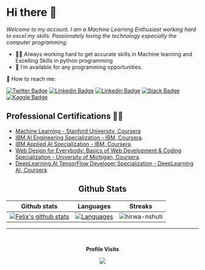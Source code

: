 # Hi there 🥸

*Welcome to my account. I am a Machine Learning Enthusiast working hard to excel my skills. Passionately loving the technology especially the computer programming.*


- 💪🏿 Always working hard to get accurate skills in Machine learning and Excelling Skills in python programming
- 🤝 I’m available for any programming opportunities.


💬 How to reach me: 

[![Twitter Badge](https://img.shields.io/badge/Twitter-1DA1F2?style=for-the-badge&logo=twitter&logoColor=white)](https://twitter.com/__hirwa)
[![Linkedin Badge](https://img.shields.io/badge/LinkedIn-0077B5?style=for-the-badge&logo=linkedin&logoColor=white)](https://www.linkedin.com/in/hirwa-nshuti/)
[![Linkedin Badge](https://img.shields.io/badge/-LeetCode-FFA116?style=for-the-badge&logo=LeetCode&logoColor=black)](https://leetcode.com/hirwa-nshuti/)
[![Stack Badge](https://img.shields.io/badge/Stack_Overflow-FE7A16?style=for-the-badge&logo=stack-overflow&logoColor=white)](https://stackoverflow.com/users/14909290/felix-hirwa-nshuti)
[![Kaggle Badge](https://img.shields.io/badge/Kaggle-20BEFF?style=for-the-badge&logo=Kaggle&logoColor=white)](https://www.kaggle.com/felixhirwanshuti)

## Professional Certifications ✍🏿

* [Machine Learning - Stanford University, Coursera](https://www.coursera.org/account/accomplishments/certificate/S7K3LD6C674M)
* [IBM AI Engineering Specialization - IBM, Coursera](https://www.coursera.org/account/accomplishments/specialization/certificate/LZ8XCQESLPC9).
* [IBM Applied AI Specialization - IBM, Coursera](https://www.coursera.org/account/accomplishments/specialization/certificate/P9YCBCQGVKS5).
* [Web Design for Everybody: Basics of Web Development & Coding Specialization - University of Michigan, Coursera](https://www.coursera.org/account/accomplishments/specialization/certificate/HCGWF63TF5MJ).
* [DeepLearning.AI TensorFlow Developer Specialization - DeepLearning AI, Coursera](https://www.coursera.org/account/accomplishments/specialization/certificate/LUJG73UHFK85).

<!-- START NEW SECTION -->
<p align="center">
 <h2 align="center">Github Stats</h2>

|Github stats| Languages|Streaks|
|-|-|-|
|[![Felix's github stats](https://github-readme-stats.vercel.app/api?username=hirwa-nshuti&show_icons=true&theme=dark&hide_title=true)](https://github.com/hirwa-nshuti)|[![Languages](https://github-readme-stats.vercel.app/api/top-langs/?username=hirwa-nshuti&show_icons=true&theme=dark&layout=compact&hide_title=true)](https://github.com/hirwa-nshuti)|![hirwa-nshuti](https://github-readme-streak-stats.herokuapp.com/?user=hirwa-nshuti&theme=dark)
<hr>

<!-- START NEW SECTION -->
<div align="center">
<br><p align="centre"><b>Profile Visits</b></p>  
<p align="center"><img align="center" src="https://profile-counter.glitch.me/{hirwa-nshuti}/count.svg" /></p> 
<br></div>

